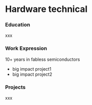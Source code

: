 # Hardware technical 
### Education
xxx
### Work Expression
10+ years in fabless semiconductors
- big impact project1
- big impact project2

### Projects
xxx

